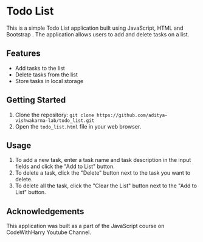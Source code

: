 # Todo List

This is a simple Todo List application built using JavaScript, HTML and Bootstrap . The application allows users to add and delete tasks on a list.

## Features

- Add tasks to the list
- Delete tasks from the list
- Store tasks in local storage

## Getting Started

1. Clone the repository: `git clone https://github.com/aditya-vishwakarma-lab/todo_list.git`
2. Open the `todo_list.html` file in your web browser.

## Usage

1. To add a new task, enter a task name and task description in the input fields and click the "Add to List" button.
2. To delete a task, click the "Delete" button next to the task you want to delete.
3. To delete all the task, click the "Clear the List" button next to the "Add to List" button.

## Acknowledgements

This application was built as a part of the JavaScript course on CodeWithHarry Youtube Channel.

